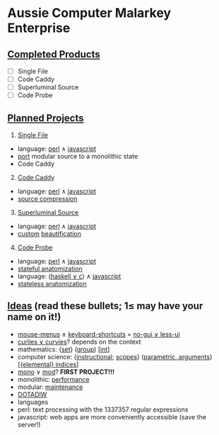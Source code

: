 # Aussie Computer Malarkey Enterprise
## [Completed Products](https://en.wikipedia.org/wiki/Free_and_open-source_software)
- [ ] Single File
- [ ] Code Caddy
- [ ] Superluminal Source
- [ ] Code Probe

## [Planned Projects](https://en.wikipedia.org/wiki/Outline_of_software)
1. [Single File](https://en.wiktionary.org/wiki/single_file)
 * language: [perl](https://en.wikipedia.org/wiki/Console_application) ∧ [javascript](https://en.wikipedia.org/wiki/Web_application)
 * [port](https://en.wikipedia.org/wiki/Porting) modular source to a monolithic state
 * Code Caddy
2. [Code Caddy](https://en.wikipedia.org/wiki/Code_golf)
 * language: [perl](https://en.wikipedia.org/wiki/Console_application) ∧ [javascript](https://en.wikipedia.org/wiki/Web_application)
 * [source compression](https://en.wikipedia.org/wiki/Minification_%28programming%29)
3. [Superluminal Source](https://en.wikipedia.org/wiki/Reverse_engineering)
 * language: [perl](https://en.wikipedia.org/wiki/Console_application) ∧ [javascript](https://en.wikipedia.org/wiki/Web_application)
 * [custom](https://en.wikipedia.org/wiki/Programming_style) [beautification](https://en.wikipedia.org/wiki/Prettyprint)
4. [Code Probe](https://en.wikipedia.org/wiki/Close_encounter#Close_Encounters_of_the_Fourth_kind)
 * language: [perl](https://en.wikipedia.org/wiki/Console_application) ∧ [javascript](https://en.wikipedia.org/wiki/Web_application)
 * [stateful anatomization](https://en.wikipedia.org/wiki/Static_program_analysis)
 * language: ([haskell ∨ c](https://en.wikipedia.org/wiki/Console_application)) ∧ [javascript](https://en.wikipedia.org/wiki/Web_application)
 * [stateless anatomization](https://en.wikipedia.org/wiki/Dynamic_program_analysis)

## [Ideas](https://en.wikipedia.org/wiki/List_of_software_categories) (read these bullets; 1≤ may have your name on it!)
* [mouse-menus](https://en.wikipedia.org/wiki/Context_menu) ∧ [keyboard-shortcuts](https://en.wikipedia.org/wiki/Keyboard_shortcut) = [no-gui ∨ less-ui](https://en.wikipedia.org/wiki/Cruft)
* [curlies ∨ curvies](https://en.wikipedia.org/wiki/Bracket#Specific_uses)? depends on the context
 * mathematics: {[set](https://en.wikipedia.org/wiki/Set_%28mathematics%29)} ([group](https://en.wikipedia.org/wiki/Order_of_operations)) [[int](https://en.wikipedia.org/wiki/Nearest_integer_function)]
 * computer science: {[instructional](https://en.wikipedia.org/wiki/Block_%28programming%29); [scopes](https://en.wikipedia.org/wiki/Scope_%28computer_science%29)} ([parametric, arguments](https://en.wikipedia.org/wiki/Parameter_%28computer_programming%29)) [[{elemental} indices](https://en.wikipedia.org/wiki/Index#Computer_sciences)]
* [mono](https://en.wikipedia.org/wiki/Monolith_%28disambiguation%29#Computers) ∨ [mod](https://en.wikipedia.org/wiki/Modularity)? **FIRST PROJECT!!!**
 * monolithic: [performance](https://en.wikipedia.org/wiki/Benchmark_%28computing%29)
 * modular: [maintenance](https://en.wikipedia.org/wiki/Maintenance,_repair,_and_operations)
* [DOTADIW](https://en.wikipedia.org/wiki/Neural_network_software)
* languages
 * perl: text processing with the 1337357 regular expressions
 * javascript: web apps are more conveniently accessible (save the server!)
